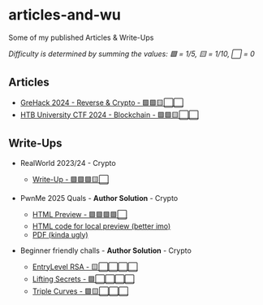 # articles-and-wu
Some of my published Articles & Write-Ups

_Difficulty is determined by summing the values: 🟩 = 1/5, 🟨 = 1/10, ⬜ = 0_

## Articles

- [GreHack 2024 - Reverse & Crypto - 🟩🟩🟨⬜⬜](https://fuzzinglabs.com/casting-reverse-challenge-into-cryptanalysis-challenge/)
- [HTB University CTF 2024 - Blockchain - 🟩🟩🟨⬜⬜](NOT_PUBLISHED_YET)

## Write-Ups

- RealWorld 2023/24 - Crypto
  - [Write-Up - 🟩🟩🟩🟨⬜](./WriteUps/OKPROOF/WU.md)

- PwnMe 2025 Quals - **Author Solution** - Crypto 
  - [HTML Preview - 🟩🟩🟩🟩⬜](https://htmlpreview.github.io/?https://gist.githubusercontent.com/Ectario/a58decf0476108ec5d157593f8e77550/raw/155e812e137a3653d0ebedca53e54ea75fffc31f/vending_machine.html)
  - [HTML code for local preview (better imo)](./WriteUps/VendingMachine/Write_Up_Vending_Machine.html)
  - [PDF (kinda ugly)](./WriteUps/VendingMachine/Write_Up_Vending_Machine.pdf)

- Beginner friendly challs - **Author Solution** - Crypto
  - [EntryLevel RSA - 🟨⬜⬜⬜⬜](./WriteUps/2600-training/Intro_crypto_with_RSA/writeup.pdf)
  - [Lifting Secrets - 🟩⬜⬜⬜⬜](./WriteUps/2600-training/lifting_secrets/writeup.pdf)
  - [Triple Curves - 🟩🟨⬜⬜⬜](./WriteUps/2600-training/triple_curves/writeup.pdf)
